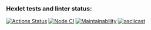 ### Hexlet tests and linter status:
[![Actions Status](https://github.com/AndreyPiganov/frontend-project-46/workflows/hexlet-check/badge.svg)](https://github.com/AndreyPiganov/frontend-project-46/actions)
[![Node CI](https://github.com/AndreyPiganov/frontend-project-46/.github/workflows/node.js.yml/badge.svg)](https://github.com/AndreyPiganov/frontend-project-46/.github/workflows/node.js.yml)
[![Maintainability](https://api.codeclimate.com/v1/badges/bfda1e85b47fac859ced/maintainability)](https://codeclimate.com/github/AndreyPiganov/frontend-project-46/maintainability)
[![asciicast](https://asciinema.org/a/6IU05DXHuzJeeDAbW0Qv1MbCY.svg)](https://asciinema.org/a/6IU05DXHuzJeeDAbW0Qv1MbCY)
